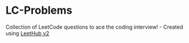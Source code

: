 # LC-Problems
Collection of LeetCode questions to ace the coding interview! - Created using [LeetHub v2](https://github.com/arunbhardwaj/LeetHub-2.0)
